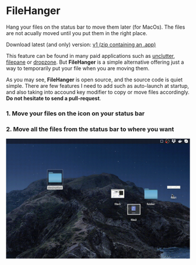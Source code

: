 # FileHanger
Hang your files on the status bar to move them later (for MacOs). The files are not acually moved until you put them in the right place.

Download latest (and only) version: [v1 (zip containing an .app)](https://github.com/Bramas/FileHanger/releases/download/v1.0/FileHanger.zip)

This feature can be found in many paid applications such as [unclutter](https://unclutterapp.com),  [filepane](https://mymixapps.com/filepane) or [dropzone](https://aptonic.com). But **FileHanger** is a simple alternative offering just a way to temporarily put your file when you are moving them.

As you may see, **FileHanger** is open source, and the source code is quiet simple. There are few features I need to add such as auto-launch at startup, and also taking into accound key modifier to copy or move files accordingly. **Do not hesitate to send a pull-request**.

### 1. Move your files on the icon on your status bar


### 2. Move all the files from the status bar to where you want


![](./screenRecord.gif)
